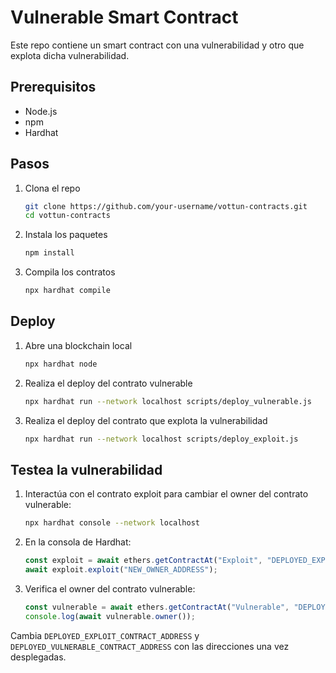 # Vulnerable Smart Contract

Este repo contiene un smart contract con una vulnerabilidad y otro que explota dicha vulnerabilidad.

## Prerequisitos

- Node.js
- npm
- Hardhat

## Pasos

1. Clona el repo
    ```bash
    git clone https://github.com/your-username/vottun-contracts.git
    cd vottun-contracts
    ```

2. Instala los paquetes
    ```bash
    npm install
    ```

3. Compila los contratos
    ```bash
    npx hardhat compile
    ```

## Deploy

1. Abre una blockchain local
    ```bash
    npx hardhat node
    ```

2. Realiza el deploy del contrato vulnerable
    ```bash
    npx hardhat run --network localhost scripts/deploy_vulnerable.js
    ```

3. Realiza el deploy del contrato que explota la vulnerabilidad
    ```bash
    npx hardhat run --network localhost scripts/deploy_exploit.js
    ```

## Testea la vulnerabilidad

1. Interactúa con el contrato exploit para cambiar el owner del contrato vulnerable:
    ```bash
    npx hardhat console --network localhost
    ```

2. En la consola de Hardhat:
    ```javascript
    const exploit = await ethers.getContractAt("Exploit", "DEPLOYED_EXPLOIT_CONTRACT_ADDRESS");
    await exploit.exploit("NEW_OWNER_ADDRESS");
    ```

3. Verifica el owner del contrato vulnerable:
    ```javascript
    const vulnerable = await ethers.getContractAt("Vulnerable", "DEPLOYED_VULNERABLE_CONTRACT_ADDRESS");
    console.log(await vulnerable.owner());
    ```

Cambia `DEPLOYED_EXPLOIT_CONTRACT_ADDRESS` y `DEPLOYED_VULNERABLE_CONTRACT_ADDRESS` con las direcciones una vez desplegadas.

